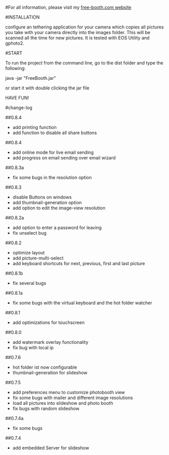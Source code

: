 #For all information, please visit my [free-booth.com website](http://free-booth.com)

#INSTALLATION

configure an tethering application for your camera which copies all pictures you take with your camera directly into the images folder. This will be scanned all the time for new pictures. It is tested with EOS Utility and gphoto2.


#START



To run the project from the command line, go to the dist folder and
type the following:

java -jar "FreeBooth.jar" 

or start it with double clicking the jar file

HAVE FUN!



#change-log

##0.8.4
* add printing function
* add function to disable all share buttons

##0.8.4
* add online mode for live email sending
* add progress on email sending over email wizard

##0.8.3a
* fix some bugs in the resolution option

##0.8.3
* disable Buttons on windows
* add thumbnail-generation option
* add option to edit the image-view resolution

##0.8.2a
* add option to enter a password for leaving
* fix unselect bug

##0.8.2
* optimize layout
* add picture-multi-select
* add keyboard shortcuts for next, previous, first and last picture

##0.8.1b
* fix several bugs

##0.8.1a
* fix some bugs with the virtual keyboard and the hot folder watcher

##0.8.1
* add optimizations for touchscreen

##0.8.0
* add watermark overlay functionality
* fix bug with local ip

##0.7.6
* hot folder ist now configurable
* thumbnail-generation for slideshow

##0.7.5
* add preferences menu to customize photobooth view
* fix some bugs with mailer and different image resolutions
* load all pictures into slideshow and photo booth
* fix bugs with random slideshow

##0.7.4a
* fix some bugs

##0.7.4 
* add embedded Server for slideshow







